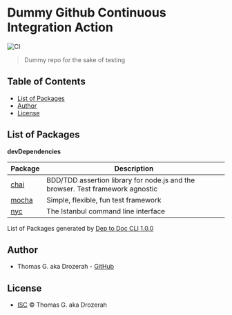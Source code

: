 # Dummy Github Continuous Integration Action

![CI](https://github.com/Drozerah/dummy-github-ci-action/workflows/Node.js%20CI/badge.svg)

> Dummy repo for the sake of testing

Table of Contents
-----------------

- [List of Packages](#list-of-packages)
- [Author](#author)
- [License](#license)


List of Packages
----------------

__devDependencies__

| Package                         | Description                                                                    |
| ------------------------------- | ------------------------------------------------------------------------------ |
| [chai](http://chaijs.com)       | BDD/TDD assertion library for node.js and the browser. Test framework agnostic |
| [mocha](https://mochajs.org/)   | Simple, flexible, fun test framework                                           |
| [nyc](https://istanbul.js.org/) | The Istanbul command line interface                                            |


List of Packages generated by [Dep to Doc CLI 1.0.0](https://github.com/Drozerah/dep-to-doc-cli.git)


Author
------

- Thomas G. aka Drozerah - [GitHub](https://github.com/Drozerah)

License
-------

- [ISC](licence) © Thomas G. aka Drozerah